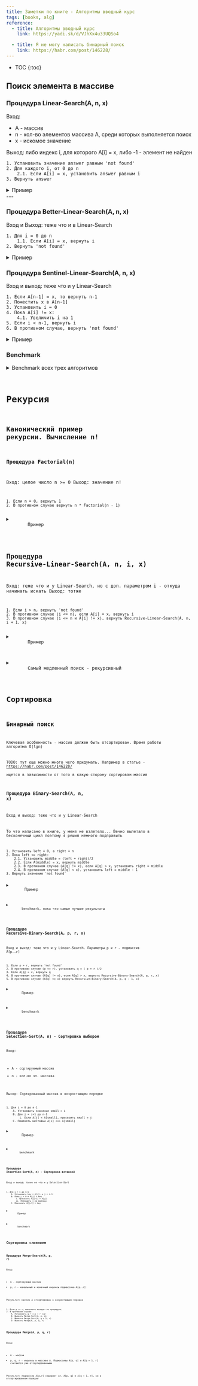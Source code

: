 ```yaml
---
title: Заметки по книге - Алгоритмы вводный курс
tags: [books, alg]
reference:
  - title: Алгоритмы вводный курс
    link: https://yadi.sk/d/VJhXx4u33UQSo4

  - title: Я не могу написать бинарный поиск
    link: https://habr.com/post/146228/
---
```


* TOC 
{:toc}

## Поиск элемента в массиве

### Процедура Linear-Search(A, n, x)  
Вход:  
* A - массив
* n - кол-во элементов массива A, среди которых выполняется поиск
* x - искомое значение

Выход: либо индекс i, для которого A[i] = x, либо -1 - элемент не найден
```
1. Установить значение answer равным 'not found'
2. Для каждого i, от 0 до n  
    2.1. Если A[i] = x, установить answer равным i
3. Вернуть answer
```

<details>
    <summary>
        Пример
    </summary>
    <pre><code class="perl">use uni::perl       qw| :dumper |;
use List::Util      qw| shuffle |;

my $item = 189;
my @arr = shuffle (0..9999);
my $length = scalar @arr;
my $index = linear_search(\@arr, $length, $item);

print $index eq 'not found' ? "$index\n" : "Item = $item, index = $index, chech = $arr[$index]\n";

sub linear_search {
    my ( $array, $length, $item ) = @_;
    my $answer = 'not found';
    for (my $i = 0; $i < $length; $i++) {
        $answer = $i if $array->[$i] == $item;
    }
    return $answer;
}

$ perl script.pl 
Item = 189, index = 1525, chech = 189
    </code></pre>
</details>
---

### Процедура Better-Linear-Search(A, n, x)
Вход и Выход: теже что и в Linear-Search
```
1. Для i = 0 до n  
    1.1. Если A[i] = x, вернуть i
2. Вернуть 'not found'
```
<details>
    <summary>
        Пример
    </summary>
    <pre><code class="perl">my $item = 1;
my @arr = shuffle (0..9999);
my $length = scalar @arr;
my $index = better_linear_search(\@arr, $length, $item);

print $index eq 'not found' ? "$index\n" : "Item = $item, index = $index, chech = $arr[$index]\n";

sub better_linear_search {
    my ( $array, $length, $item ) = @_;
    for (my $i = 0; $i < $length; $i++){
        return $i if $array->[$i] == $item;
    }
    return 'not found';
}

$ perl script.pl 
Item = 1, index = 9227, chech = 1
    </code></pre>
</details>


### Процедура Sentinel-Linear-Search(A, n, x)

Вход и выход: теже что и у Linear-Search
```
1. Если A[n-1] = x, то вернуть n-1
2. Поместить x в A[n-1]
3. Установить i = 0
4. Пока A[i] != x:  
    4.1. Увеличить i на 1
5. Если i < n-1, вернуть i
6. В противном случае, вернуть 'not found'
```

<details>
    <summary>
        Пример
    </summary>
    <pre><code class="perl">my $item = 2;
my @arr = shuffle (0..9999);
my $length = scalar @arr;
my $index = sentinel_linear_search(\@arr, $length, $item);

print $index eq 'not found' ? "$index\n" : "Item = $item, index = $index, chech = $arr[$index]\n";

sub sentinel_linear_search {
    my ( $array, $length, $item ) = @_;
    return $length - 1 if $array->[$length - 1] == $item;
    $array->[$length - 1] = $item;
    my $index = 0;
    while ( $array->[$index] != $item ){
        $index++;
    }
    return $index if $index < $length - 1;
    return 'not found';
}

$ perl script.pl 
Item = 2, index = 9328, chech = 2
    </code></pre>
</details>


### Benchmark

<details>
    <summary>
        Benchmark всех трех алгоритмов
    </summary>
    <pre><code class="perl">use Benchmark;

my ( $shuffle, $check, $size ) = (1, 0, 999999);

my @array = $shuffle ? shuffle (0..$size) : (0..$size);
my $length = scalar(@array);

timethese(0, {
    'linear' => sub {
        my $item = int rand @array;
        my $index = MySearch::linear_search( \@array, $length, $item );
        ok( $item == $array[$index] ) if $check;
    },
    'better' => sub {
        my $item = int rand @array;
        my $index = MySearch::better_linear_search( \@array, $length, $item );
        ok( $item == $array[$index] ) if $check;
    },
    'sentinel' => sub {
        my $item = int rand @array;
        my $index = MySearch::sentinel_linear_search( \@array, $length, $item );
        ok( $item == $array[$index] ) if $check;
    },
});

done_testing() if $check;

$ perl benchmark.pl 
Benchmark: running better, linear, sentinel for at least 3 CPU seconds...
    better:  4 wallclock secs ( 3.68 usr +  0.00 sys =  3.68 CPU) @ 22.28/s (n=82)
    linear:  3 wallclock secs ( 3.11 usr +  0.01 sys =  3.12 CPU) @ 12.18/s (n=38)
  sentinel:  3 wallclock secs ( 3.36 usr +  0.01 sys =  3.37 CPU) @ 21.36/s (n=72)

$ perl benchmark.pl 
Benchmark: timing 100 iterations of better, linear, sentinel...
    better:  5 wallclock secs ( 4.54 usr +  0.01 sys =  4.55 CPU) @ 21.98/s (n=100)
    linear:  8 wallclock secs ( 8.29 usr +  0.00 sys =  8.29 CPU) @ 12.06/s (n=100)
  sentinel:  4 wallclock secs ( 4.08 usr +  0.06 sys =  4.14 CPU) @ 24.15/s (n=100)

    </code></pre>
Результат - better_search работатет в 2 раза быстрее linear_search и на 0.8 мил. быстрее sentinel_search
</details>

# Рекурсия
## Канонический пример рекурсии. Вычисление n!

### Процедура Factorial(n)
Вход: целое число n >= 0
Выход: значение n!

```
1. Если n = 0, вернуть 1
2. В противном случае вернуть n * Factorial(n - 1)
```
<details>
    <summary>
        Пример
    </summary>
<pre><code class="perl">print factorial(5) . "\n\n";

sub factorial {
    my $n = shift;
    return ( $n == 0 ? 1 : $n * factorial( $n - 1 ) ) ;
}

$ perl script.pl 
120
</code></pre>

</details>

## Процедура Recursive-Linear-Search(A, n, i, x)
Вход: теже что и у Linear-Search, но с доп. параметром i - откуда начинать искать
Выход: тотже

```
1. Если i > n, вернуть 'not found'
2. В противном случае (i <= n), если A[i] = x, вернуть i
3. В противном случае (i <= n и A[i] != x), вернуть Recursive-Linear-Search(A, n, i + 1, x)
```

<details>
    <summary>
        Пример
    </summary>
    <pre><code class="perl">
sub recursive_linear_search {
    my ( $array, $length, $index, $item ) = @_;
    return 'not found' if $index > $length;
    return $index if $array->[$index] == $item;
    return recursive_linear_search($array, $length, ++$index, $item);
}

$ perl script.pl 
Item = 1, index = 618, chech = 1
    </code></pre>
</details>

<details>
    <summary>
        Самый медленный поиск - рекурсивный
    </summary>
    <pre><code class="perl">my ( $shuffle, $check, $size ) = (1, 0, 999999);

my @array = $shuffle ? shuffle (0..$size) : (0..$size);
my $length = scalar(@array);

timethese(0, {
    'linear' => sub {
        my $item = int rand @array;
        my $index = MySearch::linear_search( \@array, $length, $item );
        ok( $item == $array[$index] ) if $check;
    },
    'better' => sub {
        my $item = int rand @array;
        my $index = MySearch::better_linear_search( \@array, $length, $item );
        ok( $item == $array[$index] ) if $check;
    },
    'sentinel' => sub {
        my $item = int rand @array;
        my $index = MySearch::sentinel_linear_search( \@array, $length, $item );
        ok( $item == $array[$index] ) if $check;
    },
    'reqursive' => sub {
        my $item = int rand @array;
        my $index = MySearch::recursive_linear_search( \@array, $length, 0, $item );
        ok( $item == $array[$index] ) if $check;
    },
});

$ perl benchmark.pl 
Benchmark: running better, linear, reqursive, sentinel for at least 3 CPU seconds...
    better:  4 wallclock secs ( 3.21 usr +  0.00 sys =  3.21 CPU) @ 25.23/s (n=81)
    linear:  3 wallclock secs ( 3.11 usr +  0.00 sys =  3.11 CPU) @ 11.90/s (n=37)
 reqursive:  3 wallclock secs ( 3.30 usr +  0.00 sys =  3.30 CPU) @  3.64/s (n=12)
  sentinel:  3 wallclock secs ( 3.14 usr +  0.00 sys =  3.14 CPU) @ 23.57/s (n=74)

$ perl benchmark.pl 
Benchmark: timing 100 iterations of better, linear, reqursive, sentinel...
    better:  5 wallclock secs ( 4.13 usr +  0.02 sys =  4.15 CPU) @ 24.10/s (n=100)
    linear:  8 wallclock secs ( 8.18 usr +  0.01 sys =  8.19 CPU) @ 12.21/s (n=100)
 reqursive: 22 wallclock secs (20.86 usr +  0.20 sys = 21.06 CPU) @  4.75/s (n=100)
  sentinel:  5 wallclock secs ( 4.52 usr +  0.01 sys =  4.53 CPU) @ 22.08/s (n=100)

    </code></pre>
</details>

# Сортировка

## Бинарный поиск

Ключевая особенность - массив должен быть отсортирован. Время работы алгоритма O(lgn)  

TODO: тут еще можно много чего придумать. Например в статье - https://habr.com/post/146228/  
ищется в зависимости от того в какую сторону сортирован массив

### Процедура Binary-Search(A, n, x)
Вход и выход: теже что и у Linear-Search

То что написано в книге, у меня не взлетело... Вечно вылетало в бесконечный цикл поэтому я решил немного подправить

```
1. Установить left = 0, а right = n
2. Пока left <= right:
    2.1. Установить middle = (left + right)/2
    2.2. Если A[middle] = x, вернуть middle
    2.3. В противном случае (A[q] != x), если A[q] > x, установить right = middle
    2.4. В противном случае (A[q] < x), установить left = middle - 1
3. Вернуть значение 'not found'
```
<details>
    <summary>
        Пример
    </summary>
    <pre><code class="perl">
my ( $shuffle, $check, $size ) = (0, 1, 999999);

my @array = $shuffle ? shuffle (0..$size) : (0..$size);
my $length = scalar(@array);

my $item = int rand @array;
my $index = MySearch::binary_search( \@array, $length, $item );
warn "item = $item; index = $index; check = $array[$index]" if $check;
ok( $item == $array[$index] ) if $check;

done_testing() if $check;

sub binary_search {
    my ( $array, $length, $item ) = @_;
    my ( $left, $right ) = ( 0, $length );
    while ( $left <= $right ){
        my $middle = int ( ($right + $left) / 2 );
        return $middle if $array->[$middle] == $item;
        $array->[$middle] > $item ? $right = $middle : $left = $middle++;
    }
    return 'not found';
}

$ perl script.pl 
item = 431667; index = 431667; check = 431667 at script.pl line 18.
ok 1

    </code></pre>
</details>

<details>
    <summary>
        benchmark, пока что самые лучшие результаты
    </summary>
    <pre><code class="perl">my ( $shuffle, $check, $size ) = (0, 0, 999999);

my @array = $shuffle ? shuffle (0..$size) : (0..$size);
my $length = scalar(@array);

timethese(0, {
    'binary' => sub {
        my $item = int rand @array;
        my $index = MySearch::binary_search( \@array, $length, $item );
        ok( $item == $array[$index] ) if $check;
    },
});

done_testing() if $check; 

$ perl benchmark.pl 
Benchmark: running binary for at least 3 CPU seconds...
    binary:  3 wallclock secs ( 3.21 usr +  0.01 sys =  3.22 CPU) @ 58165.22/s (n=187292)

$ perl benchmark.pl 
Benchmark: timing 100 iterations of binary...
    binary:  0 wallclock secs ( 0.00 usr +  0.00 sys =  0.00 CPU)
            (warning: too few iterations for a reliable count)
    </code></pre>
</details>

### Процедура Recursive-Binary-Search(A, p, r, x)
Вход и выход: теже что и у Linear-Search. Параметры p и r - подмассив A[p..r]

```
1. Если p > r, вернуть 'not found'
2. В противном случае (p <= r), установить q = ( p + r )/2
3. Если A[q] = x, вернуть q
4. В противном случае (A[q] != x), если A[q] > x, вернуть Recursive-Binary-Search(A, q, r, x)
5. В противном случае (A[q] <= x) вернуть Recursive-Binary-Search(A, p, q - 1, x)
```

<details>
    <summary>
        Пример
    </summary>
    <pre><code class="perl">my ( $shuffle, $check, $size ) = (0, 1, 99);

my @array = $shuffle ? shuffle (0..$size) : (0..$size);
my $length = scalar(@array);

my $item = int rand @array;
my $index = MySearch::recursive_binary_search( \@array, 0, $length, $item );
warn "item = $item; index = $index; check = $array[$index]" if $check;
ok( $item == $array[$index] ) if $check;

done_testing() if $check;

sub recursive_binary_search {
    my ($array, $left, $right, $item) = @_;
    return 'not found' if ( $left > $right );
    my $middle = int ( ( $left + $right ) / 2 );
    return $middle if ( $array->[$middle] == $item );
    if ($array->[$middle] > $item){
        recursive_binary_search($array, $left, $middle, $item);
    } else {
        recursive_binary_search($array, $middle, $right, $item);
    }
}

$ perl script.pl 
item = 85; index = 85; check = 85 at script.pl line 19.
ok 1
1..1
    </code></pre>
</details>

<details>
    <summary>
        benchmark
    </summary>
    <p>По производительности немного уступает итеративному варианту</p>
    <pre><code class="perl">my ( $shuffle, $check, $size ) = (0, 0, 999999);

my @array = $shuffle ? shuffle (0..$size) : (0..$size);
my $length = scalar(@array);

timethese(0, {
    'binary' => sub {
        my $item = int rand @array;
        my $index = MySearch::binary_search( \@array, $length, $item );
        ok( $item == $array[$index] ) if $check;
    },
    'rec_binary' => sub {
        my $item = int rand @array;
        my $index = MySearch::recursive_binary_search( \@array, 0, $length, $item );
        ok( $item == $array[$index] ) if $check;
    },
});

done_testing() if $check; 

$ perl benchmark.pl 
Benchmark: running binary, rec_binary for at least 3 CPU seconds...
    binary:  3 wallclock secs ( 3.10 usr +  0.00 sys =  3.10 CPU) @ 57728.71/s (n=178959)
rec_binary:  4 wallclock secs ( 3.06 usr +  0.00 sys =  3.06 CPU) @ 48827.12/s (n=149411)
    </code></pre>
</details>


### Процедура Selection-Sort(A, n) - Сортировка выбором
Вход:
* A - сортируемый массив
* n - кол-во эл. массива  

Выход:
Сортированный массив в возростающем порядке
```
1. Для i = 0 до n-1
    A. Установить значение small = i
    B. Для j = i+1 до n-1
        i. Если A[j] < A[small], присвоить small = j
    C. Поменять меставми A[i] <=> A[small]
```

<details>
    <summary>
        Пример
    </summary>
    <pre><code class="perl">my $check = 1;
my @origin_array = (0..10);
my @shuffle_array = shuffle @origin_array;

my $length = scalar(@shuffle_array);
my @sort_array = MySort::selection_sort(\@shuffle_array, $length);

if ( $check ){
    foreach my $i ( 0..$length - 1 ){
        die "Array is different! origin_array = $origin_array[$i]; != $sort_array[$i]" if ( $origin_array[$i] != $sort_array[$i] );
    }
}

sub selection_sort {
    my ( $array, $size ) = @_;
    for (my $i = 0; $i < $size; $i++) {
        my $small = $i;
        for (my $j = $i + 1; $j < $size; $j++) {
            $small = $j if ( $array->[$j] < $array->[$small] );
        }
        ( $array->[$i], $array->[$small] ) = ( $array->[$small], $array->[$i] );
    }
    return @{ $array || [] };
}

    </code></pre>
</details>

<details>
    <summary>
        benchmark
    </summary>
    <p><b>По стравнению с обычным sort, selection_sort сильно отстает по производительности</b></p>
    <p>100 итераций с 999999 массивом, я так и не дождался...</p>
    <pre><code class="perl">my ( $check, $size) = ( 0, 9999 );
my @origin_array = (0..$size);
my $length = scalar(@origin_array);

timethese(100, {
    'selection_sort' =>  sub {
        my @shuffle_array = shuffle @origin_array;
        my @sort_array = MySort::selection_sort(\@shuffle_array, $length);
        check_sort(\@sort_array, \@origin_array) if $check;
    },
    'origin_sort' => sub {
        my @shuffle_array = shuffle @origin_array;
        my @sort_array = sort { $a <=> $b } @shuffle_array;
        check_sort(\@sort_array, \@origin_array);
    }
});

sub check_sort {
    my ( $origin_array, $sort_array ) = @_;
    foreach my $i ( 0..$length - 1 ){
        die "Array is different! origin_array = $origin_array->[$i]; sort_array = $sort_array->[$i]; "
          if ( $origin_array->[$i] != $sort_array->[$i] );
    }
}

$ perl benchmark.pl 
Benchmark: running origin_sort, selection_sort for at least 3 CPU seconds...
origin_sort:  3 wallclock secs ( 3.18 usr +  0.00 sys =  3.18 CPU) @ 245.91/s (n=782)
selection_sort: 11 wallclock secs (10.78 usr +  0.00 sys = 10.78 CPU) @  0.09/s (n=1)
            (warning: too few iterations for a reliable count)

    </code></pre>
</details>

### Процедура Insertion-Sort(A, n) - Сортировка вставкой
Вход и выход: такие же что и у Selection-Sort

```
1. Для i = 1 до n-1
    A. Установить key = A[i], а j = i-1
    B. Пока j > 0 и A[j] > key
        i. Присвоить A[j+1] = A[j]
        ii. Уменьшить j на еденицу
    C. Присвоить A[j+1] = key
```

<details>
    <summary>
        Пример
    </summary>
    <pre><code class="perl">my $check = 1;
my @origin_array = (0..999);
my @shuffle_array = shuffle @origin_array;

my $length = scalar(@shuffle_array);
my @sort_array = MySort::insertion_sort(\@shuffle_array, $length);

if ( $check ){
    foreach my $i ( 0..$length - 1 ){
        die "Array is different! origin_array = $origin_array[$i]; != $sort_array[$i]" if ( $origin_array[$i] != $sort_array[$i] );
    }
}

sub insertion_sort {
    my ( $array, $length ) = @_;
    for (my $i = 1; $i < $length; $i++) {
        my $tmp = $array->[$i];
        my $j = $i - 1;
        while ( $j >= 0 && $array->[$j] > $tmp ){
            $array->[$j + 1] = $array->[$j];
            $j--;
        }
        $array->[$j + 1] = $tmp;
    }
    return @{ $array || [] };
}
    </code></pre>
</details>

<details>
    <summary>
        benchmark
    </summary>
    <p><b>Сортировка 10 000 записей пока что лидирует обычный sort</b></p>
    <p>За 3 сек. процессорного времени, обычный sort делает ~800 сортировок, а "вставка" и "выборка" только по одному...</p>
    <pre><code class="perl">
my ( $check, $size) = ( 1, 9999 );
my @origin_array = (0..$size);
my $length = scalar(@origin_array);

timethese(1, {
    'insertion' =>  sub {
        my @shuffle_array = shuffle @origin_array;
        my @sort_array = MySort::insertion_sort(\@shuffle_array, $length);
        check_sort(\@sort_array, \@origin_array) if $check;
    },
    'selection' =>  sub {
        my @shuffle_array = shuffle @origin_array;
        my @sort_array = MySort::selection_sort(\@shuffle_array, $length);
        check_sort(\@sort_array, \@origin_array) if $check;
    },
    'origin' => sub {
        my @shuffle_array = shuffle @origin_array;
        my @sort_array = sort { $a <=> $b } @shuffle_array;
        check_sort(\@sort_array, \@origin_array);
    }
});

$ perl benchmark.pl 
Benchmark: timing 1 iterations of insertion, origin, selection...
 insertion:  8 wallclock secs ( 7.46 usr +  0.00 sys =  7.46 CPU) @  0.13/s (n=1)
            (warning: too few iterations for a reliable count)
    origin:  0 wallclock secs ( 0.00 usr +  0.00 sys =  0.00 CPU)
            (warning: too few iterations for a reliable count)
 selection: 11 wallclock secs (11.04 usr +  0.01 sys = 11.05 CPU) @  0.09/s (n=1)
            (warning: too few iterations for a reliable count)

$ perl benchmark.pl 
Benchmark: running insertion, origin, selection for at least 3 CPU seconds...
 insertion:  7 wallclock secs ( 7.51 usr +  0.01 sys =  7.52 CPU) @  0.13/s (n=1)
            (warning: too few iterations for a reliable count)
    origin:  3 wallclock secs ( 3.16 usr +  0.00 sys =  3.16 CPU) @ 239.56/s (n=757)
 selection: 11 wallclock secs (10.84 usr +  0.00 sys = 10.84 CPU) @  0.09/s (n=1)
            (warning: too few iterations for a reliable count)
    </code></pre>
</details>

## Сортировка слиянием
### Процедура Merge-Search(A, p, r)
Вход:
* A - сортируемый массив
* p, r - начальный и конечный индексы подмассива A[p..r]  

Результат: массив A отсортирован в возростающем порядке

```
1. Если p >= r, выполнить возврат из процедуры.
2. В противном случае:
    A. Установить q = ( p + r )/2
    B. Вызвать Merge-Sort(A, p, q)
    C. Вызвать Merge-Sort(A, q + 1, r)
    D. Вызвать Merge(A, p, q, r)
```

### Процедура Merge(A, p, q, r)

Вход:
* A - массив
* p, q, r - индексы в массиве A. Подмассивы A[p, q] и A[q + 1, r] считаются уже отсортированными  

Результат: подмассив A[p,r] содержит эл. A[p, q] и A[q + 1, r], но в отсортированном порядке

<b></b>
```

```













